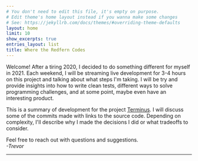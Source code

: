 ```yaml
---
# You don't need to edit this file, it's empty on purpose.
# Edit theme's home layout instead if you wanna make some changes
# See: https://jekyllrb.com/docs/themes/#overriding-theme-defaults
layout: home
limit: 10
show_excerpts: true
entries_layout: list
title: Where the Redfern Codes
---
```


Welcome! After a tiring 2020, I decided to do something different for myself in 2021. 
Each weekend, I will be streaming live development for 3-4 hours on this project and talking about what steps I'm taking. I will be try and provide insights into how to write clean tests, different ways to solve programming challenges, and at some point, maybe even have an interesting product.

This is a summary of development for the project [Terminus](https://github.com/tredfern/terminus). I will discuss some of the commits made with links to the source code. Depending on complexity, I'll describe why I made the decisions I did or what tradeoffs to consider. 

Feel free to reach out with questions and suggestions.  
*-Trevor*

---